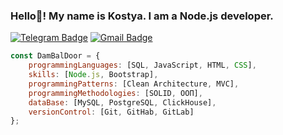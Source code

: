### Hello👋! My name is Kostya. I am a Node.js developer.
[![Telegram Badge](https://img.shields.io/badge/-Telegram-blue?style=flat-square&logo=Telegram&logoColor=white&link=https://t.me/yourusername)](https://t.me/hdmi30)
[![Gmail Badge](https://img.shields.io/badge/-Gmail-red?style=flat-square&logo=Gmail&logoColor=white&link=mailto:yourmail@gmail.com)](mailto:bad261203@gmail.com)

```javascript
const DamBalDoor = {
    programmingLanguages: [SQL, JavaScript, HTML, CSS],
    skills: [Node.js, Bootstrap],
    programmingPatterns: [Clean Architecture, MVC],
    programmingMethodologies: [SOLID, ООП],
    dataBase: [MySQL, PostgreSQL, ClickHouse],
    versionControl: [Git, GitHab, GitLab]
};
```
